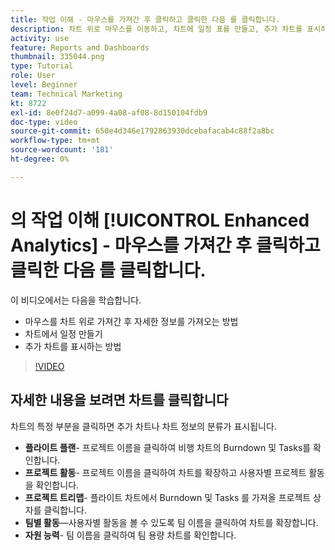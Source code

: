 ```yaml
---
title: 작업 이해 - 마우스를 가져간 후 클릭하고 클릭한 다음 를 클릭합니다.
description: 차트 위로 마우스를 이동하고, 차트에 일정 표를 만들고, 추가 차트를 표시하는 방법을 모두 사용하여 자세한 정보를 얻는 방법을 알아봅니다. [!UICONTROL Enhanced Analytics].
activity: use
feature: Reports and Dashboards
thumbnail: 335044.png
type: Tutorial
role: User
level: Beginner
team: Technical Marketing
kt: 8722
exl-id: 8e0f24d7-a099-4a08-af08-8d150104fdb9
doc-type: video
source-git-commit: 650e4d346e1792863930dcebafacab4c88f2a8bc
workflow-type: tm+mt
source-wordcount: '181'
ht-degree: 0%

---
```


# 의 작업 이해 [!UICONTROL Enhanced Analytics] - 마우스를 가져간 후 클릭하고 클릭한 다음 를 클릭합니다.

이 비디오에서는 다음을 학습합니다.

* 마우스를 차트 위로 가져간 후 자세한 정보를 가져오는 방법
* 차트에서 일정 만들기
* 추가 차트를 표시하는 방법

>[!VIDEO](https://video.tv.adobe.com/v/335044/?quality=12&learn=on)

## 자세한 내용을 보려면 차트를 클릭합니다

차트의 특정 부분을 클릭하면 추가 차트나 차트 정보의 분류가 표시됩니다.

* **플라이트 플랜**- 프로젝트 이름을 클릭하여 비행 차트의 Burndown 및 Tasks를 확인합니다.
* **프로젝트 활동**- 프로젝트 이름을 클릭하여 차트를 확장하고 사용자별 프로젝트 활동을 확인합니다.
* **프로젝트 트리맵**- 플라이트 차트에서 Burndown 및 Tasks 를 가져올 프로젝트 상자를 클릭합니다.
* **팀별 활동**—사용자별 활동을 볼 수 있도록 팀 이름을 클릭하여 차트를 확장합니다.
* **자원 능력**- 팀 이름을 클릭하여 팀 용량 차트를 확인합니다.
